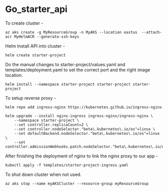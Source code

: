 # Go_starter_api

To create cluster - 
```
az aks create -g MyResourceGroup -n MyAKS --location eastus  --attach-acr MyHelmACR --generate-ssh-keys
```


Helm Install API into cluster - 
```
helm create starter-project
```
Do the manual changes to starter-project/values.yaml and templates/deployment.yaml to set the correct port and the right image location. 

```
helm install --namespace starter-project starter-project starter-project
```

To setup reverse proxy - 
```
helm repo add ingress-nginx https://kubernetes.github.io/ingress-nginx

helm upgrade --install nginx-ingress ingress-nginx/ingress-nginx \
    --namespace starter-project \
    --set controller.replicaCount=2 \
    --set controller.nodeSelector."beta\.kubernetes\.io/os"=linux \
    --set defaultBackend.nodeSelector."beta\.kubernetes\.io/os"=linux \
    --set controller.admissionWebhooks.patch.nodeSelector."beta\.kubernetes\.io/os"=linux
```

After finishing the deployment of nginx to link the nginx proxy to our app - 
```
kubectl apply -f templates/starter-project-ingress.yaml 
```

To shut down cluster when not used. 
```
az aks stop --name myAKSCluster --resource-group myResourceGroup
```